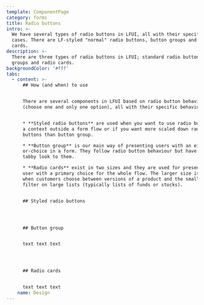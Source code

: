 ```yaml
---
template: ComponentPage
category: forms
title: Radio buttons
intro: >-
  We have several types of radio buttons in LFUI, all with their specific use
  cases. There are LF-styled "normal" radio buttons, button groups and radio
  cards.
description: >-
  There are three types of radio buttons in LFUI; standard radio buttons, button
  groups and radio cards.
backgroundColor: '#fff'
tabs:
  - content: >-
      ## How (and when) to use


      There are several components in LFUI based on radio button behaviour
      (choose one and only one option), all with their specific behaviour:


      * **Styled radio buttons** are used when you want to use radio buttons in
      a context outside a form flow or if you want more scaled down radio
      buttons than button group.

      * **Button group** is our main way of presenting users with an either
      or-choice in a form. They follow radio button behaviour but have a more
      tabby look to them.

      * **Radio cards** exist in two sizes and they are used for presenting the
      user with a primary choice for the whole flow. The larger size is used
      when customers choose between versions of a product and the smaller as a
      filter on large lists (typically lists of funds or stocks).


      ## Styled radio buttons




      ## Button group


      text text text




      ## Radio cards


      text text text
    name: Design
---
```


